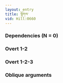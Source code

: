 ```yaml
---
layout: entry
title: སྙོགས་
vid: Hill:0660
---
```

### Dependencies (N = 0)


### Overt 1-2


### Overt 1-2-3


### Oblique arguments
